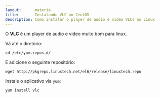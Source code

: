 ```yaml
---
layout:      materia
title:       Instalando VLC no CentOS
description: Como instalar o player de audio e video VLCs no Linux
---
```



O __VLC__ é um player de audio e video muito bom para linux.


Vá até o diretório:

    cd /etc/yum.repos.d/

E adicione o seguinte repositório:

    wget http://pkgrepo.linuxtech.net/el6/release/linuxtech.repo

Instale o aplicativo via `yum`:

    yum install vlc
